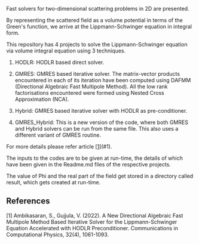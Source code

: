 Fast solvers for two-dimensional scattering problems in 2D are presented.

By representing the scattered field as a volume potential in terms of the Green's function, we arrive at the Lippmann-Schwinger equation in integral form.

This repository has 4 projects to solve the Lippmann-Schwinger equation via volume integral equation using 3 techniques.

1. HODLR: HODLR based direct solver.

2. GMRES: GMRES based iterative solver. The matrix-vector products encountered in each of its iteration have been computed using DAFMM (Directional Algebraic Fast Multipole Method). All the low rank factorisations encountered were formed using Nested Cross Approximation (NCA).

3. Hybrid: GMRES based iterative solver with HODLR as pre-conditioner.

4. GMRES_Hybrid: This is a new version of the code, where both GMRES and Hybrid solvers can be run from the same file. This also uses a different variant of GMRES routine.

For more details please refer article [[1](https://doi.org/10.4208/cicp.OA-2022-0103)](#1).

The inputs to the codes are to be given at run-time, the details of which have been given in the Readme.md files of the respective projects.

The value of Phi and the real part of the field get stored in a directory called result, which gets created at run-time.

## References
<a id="1">[1]</a>
Ambikasaran, S., Gujjula, V. (2022). A New Directional Algebraic Fast Multipole Method Based Iterative Solver for the Lippmann-Schwinger Equation Accelerated with HODLR Preconditioner. Communications in Computational Physics, 32(4), 1061-1093.
